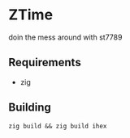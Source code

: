 # ZTime

doin the mess around with st7789

## Requirements

- zig

## Building

```
zig build && zig build ihex
```
